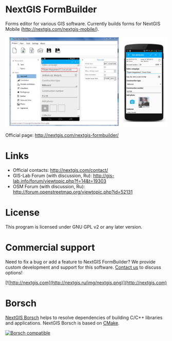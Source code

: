 # NextGIS FormBuilder

Forms editor for various GIS software. Currently builds forms for NextGIS Mobile (http://nextgis.com/nextgis-mobile/).

![Screenshot_1](/images/fb_en_0.PNG)

Official page: http://nextgis.com/nextgis-formbuilder/

# Links

* Official contacts: http://nextgis.com/contact/
* GIS-Lab Forum (with discussion, Ru): http://gis-lab.info/forum/viewtopic.php?f=14&t=19303
* OSM Forum (with discussion, Ru): http://forum.openstreetmap.org/viewtopic.php?id=52131

# License

This program is licensed under GNU GPL v2 or any later version.

# Commercial support

Need to fix a bug or add a feature to NextGIS FormBuilder? We provide custom development and support for this software. [Contact us](http://nextgis.com/contact/) to discuss options!

[![http://nextgis.com](http://nextgis.ru/img/nextgis.png)](http://nextgis.com)

# Borsch

[NextGIS Borsch](https://github.com/nextgis-borsch/borsch) helps to resolve
dependencies of building C/C++ libraries and applications. NextGIS Borsch is based on [CMake](https://cmake.org/).

[![Borsch compatible](https://img.shields.io/badge/Borsch-compatible-orange.svg?style=flat)](https://github.com/nextgis-borsch/borsch)
